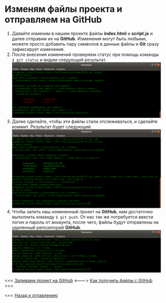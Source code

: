# Изменям файлы проекта и отправляем на GitHub

1. Давайте изменим в нашем проекте файлы **index.html** и **script.js** и далее отправим их на **GitHub**. Изменения могут быть любыми, можете просто добавить пару символов в данные файлы и **Git** сразу зафиксирует изменения.  
2. После внесения изменений проверяем статус при помощь команды `$ git status` и видим следующий результат.  
![Видим измененные файлы](./img/github44.png "Результат команды git status")  
3. Далее сделайте, чтобы эти файлы стали отслеживаться, и сделайте коммит. Результат будет следующий.  
![Результат коммита](./img/github45.png "Делаем коммит")  
4. Чтобы залить наш измененный проект на **GitHub**, нам достаточно выполнить команду `$ git push`. От нас так же потребуется ввести логин и пароль от аккаунта, после чего, файлы будут отправлены на удаленный репозиторий **GitHub**.  
![Отправили обновленные файлы на GitHub](./img/github46.png "Отправка файлов в репозиторий")  

<<< [Заливаем проект на GitHub](gitHub7.md "Нажмите, чтобы перейти в предыдущей главе") <---> [Как получить файлы с GitHub](getFile9.md "Нажмите, чтобы перейти к следующей части") >>>

<<< [Назад к оглавлению](readme.md "Нажмите, чтобы перейти к содержанию")